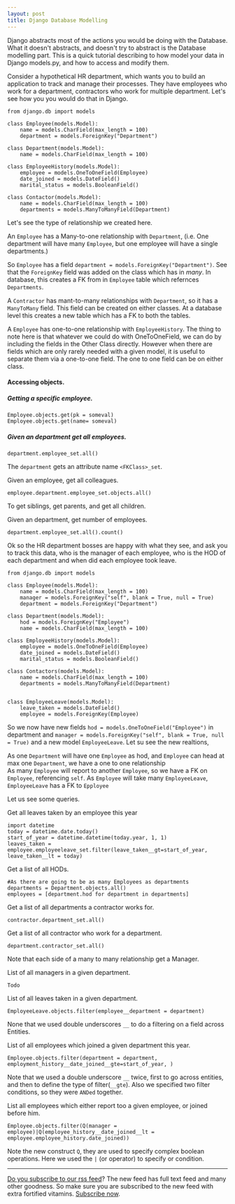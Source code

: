 ```yaml
---
layout: post
title: Django Database Modelling
---
```


Django abstracts most of the actions you would be doing with the Database.
What it doesn't abstracts, and doesn't try to abstract is the Database modelling part. This is a quick tutorial
describing to how model your data in Django models.py, and how to access and modify them.

Consider a hypothetical HR department, which wants you to build an application to track and manage their processes.
They have employees who work for a department, contractors who work for multiple department. Let's see how you
you would do that in Django.


    from django.db import models
    
    class Employee(models.Model):
        name = models.CharField(max_length = 100)
        department = models.ForeignKey("Department")
        
    class Department(models.Model):
        name = models.CharField(max_length = 100)
        
    class EmployeeHistory(models.Model):
        employee = models.OneToOneField(Employee)
        date_joined = models.DateField()
        marital_status = models.BooleanField()
        
    class Contactor(models.Model):
        name = models.CharField(max_length = 100)
        departments = models.ManyToManyField(Department)
    
    
Let's see the type of relationship we created here.

An `Employee` has a Many-to-one relationship with `Department`, (i.e. One department will have many
`Employee`, but one employee will have a single departments.)

So `Employee` has a field `department = models.ForeignKey("Department")`. See that the `ForeignKey` field
was added on the class which has in *many*. In database, this creates a FK from in `Employee` table which refernces
`Departments`.

A `Contractor` has mant-to-many relationships with `Department`, so it has a `ManyToMany` field. This field can be created
on either classes. At a database level this creates a new table which has a FK to both the tables.

A `Employee` has one-to-one relationship with `EmployeeHistory`. The thing to note here is that whatever we could do with
OneToOneField, we can do by including the fields in the Other Class directly. However when there are fields which are only rarely
needed with a given model, it is useful to separate them via a one-to-one field. The one to one field can be on either class.


#### Accessing objects.

##### Getting a specific employee.

    Employee.objects.get(pk = someval)
    Employee.objects.get(name= someval)
    
##### Given an department get all employees.
    
    department.employee_set.all()
    
The `department` gets an attribute name `<FKClass>_set`.
    
Given an employee, get all colleagues.

    employee.department.employee_set.objects.all()
    
To get siblings, get parents, and get all children.

Given an department, get number of employees.

    department.employee_set.all().count()
    

Ok so the HR department bosses are happy with what they see, and ask you to track this data,
who is the manager of each employee, who is the HOD of each department and when did each employee took leave.


    from django.db import models
    
    class Employee(models.Model):
        name = models.CharField(max_length = 100)
        manager = models.ForeignKey("self", blank = True, null = True)
        department = models.ForeignKey("Department")
        
    class Department(models.Model):
        hod = models.ForeignKey("Employee")
        name = models.CharField(max_length = 100)
        
    class EmployeeHistory(models.Model):
        employee = models.OneToOneField(Employee)
        date_joined = models.DateField()
        marital_status = models.BooleanField()
        
    class Contactors(models.Model):
        name = models.CharField(max_length = 100)
        departments = models.ManyToManyField(Department)
        
    
    class EmployeeLeave(models.Model):
        leave_taken = models.DateField()
        employee = models.ForeignKey(Employee)
        
So we now have new fields `hod = models.OneToOneField("Employee")` in department and
`manager = models.ForeignKey("self", blank = True, null = True)` and a new model `EmployeeLeave`. Let su see
the new realtions,

As one `Department` will have one `Employee` as hod, and `Employee` can head at max one `Department`, we have a one to one relationship  
As many `Employee` will report to another `Employee`, so we have a FK on `Employee`, referencing `self`.
As `Employee` will take many `EmployeeLeave`, `EmployeeLeave` has a FK to `Epployee`

Let us see some queries.


Get all leaves taken by an employee this year

    import datetime
    today = datetime.date.today()
    start_of_year = datetime.datetime(today.year, 1, 1)
    leaves_taken = employee.employeeleave_set.filter(leave_taken__gt=start_of_year, leave_taken__lt = today)


Get a list of all HODs.

    #As there are going to be as many Employees as departments
    departments = Department.objects.all()
    employees = [department.hod for department in departments]

Get a list of all departments a contractor works for.
    
    contractor.department_set.all()
    
Get a list of all contractor who work for a department.

    department.contractor_set.all()
    
Note that each side of a many to many relationship get a Manager.

List of all managers in a given department.

    Todo

List of all leaves taken in a given department.

    EmployeeLeave.objects.filter(employee__department = department)
    
None that we used double underscores `__` to do a filtering on a field across Entities.

List of all employees which joined a given department this year.
    
    Employee.objects.filter(department = department, employment_history__date_joined__gte=start_of_year, )
    
Note that we used a double underscore `__` twice, first to go across entities, and then to define the type of filter(`__gte`).
Also we specified two filter conditions, so they were `ANDed` together.

List all employees which either report too a given employee, or joined before him.

    Employee.objects.filter(Q(manager = employee)|Q(employee_history__date_joined__lt = employee.employee_history.date_joined))
    
Note the new construct `Q`, they are used to specify complex boolean operations. Here we used the `|` (or operator) to specify or condition.

-----

[Do you subscribe to our rss feed](http://feeds.feedburner.com/uswarearticles)? The new feed has full text feed and many other goodness. So make sure you are subscribed to the new feed with extra fortified vitamins. [Subscribe now](http://feeds.feedburner.com/uswarearticles).


